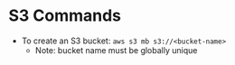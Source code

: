 # S3 Commands

- To create an S3 bucket: `aws s3 mb s3://<bucket-name>`
  - Note: bucket name must be globally unique
